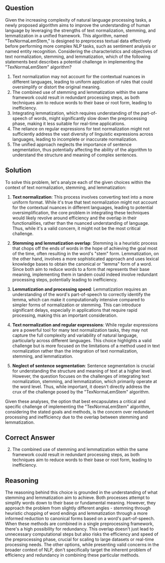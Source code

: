 ## Question

Given the increasing complexity of natural language processing tasks, a newly proposed algorithm aims to improve the understanding of human language by leveraging the strengths of text normalization, stemming, and lemmatization in a unified framework. This algorithm, named "TexNormaLemStem," is designed to preprocess textual data effectively before performing more complex NLP tasks, such as sentiment analysis or named entity recognition. Considering the characteristics and objectives of text normalization, stemming, and lemmatization, which of the following statements best describes a potential challenge in implementing the "TexNormaLemStem" algorithm?

1. Text normalization may not account for the contextual nuances in different languages, leading to uniform application of rules that could oversimplify or distort the original meaning.
2. The combined use of stemming and lemmatization within the same framework could result in redundant processing steps, as both techniques aim to reduce words to their base or root form, leading to inefficiency.
3. Integrating lemmatization, which requires understanding of the part-of-speech of words, might significantly slow down the preprocessing phase, making it less suitable for real-time applications.
4. The reliance on regular expressions for text normalization might not sufficiently address the vast diversity of linguistic expressions across languages, leading to incomplete or inaccurate normalization.
5. The unified approach neglects the importance of sentence segmentation, thus potentially affecting the ability of the algorithm to understand the structure and meaning of complex sentences.

## Solution

To solve this problem, let's analyze each of the given choices within the context of text normalization, stemming, and lemmatization:

1. **Text normalization**: This process involves converting text into a more uniform format. While it's true that text normalization might not account for the contextual nuances in different languages, leading to potential oversimplification, the core problem in integrating these techniques would likely revolve around efficiency and the overlap in their functionalities, rather than the nuanced understanding of language. Thus, while it's a valid concern, it might not be the most critical challenge.
   
2. **Stemming and lemmatization overlap**: Stemming is a heuristic process that chops off the ends of words in the hope of achieving the goal most of the time, often resulting in the word's "stem" form. Lemmatization, on the other hand, involves a more sophisticated approach and uses lexical knowledge bases to obtain the canonical or "lemma" form of a word. Since both aim to reduce words to a form that represents their base meaning, implementing them in tandem could indeed involve redundant processing steps, potentially leading to inefficiency.
   
3. **Lemmatization and processing speed**: Lemmatization requires an understanding of the word's part-of-speech to correctly identify the lemma, which can make it computationally intensive compared to simpler forms of normalization or stemming. This can introduce significant delays, especially in applications that require rapid processing, making this an important consideration.
   
4. **Text normalization and regular expressions**: While regular expressions are a powerful tool for many text normalization tasks, they may not capture the full complexity and variability of natural language, particularly across different languages. This choice highlights a valid challenge but is more focused on the limitations of a method used in text normalization rather than the integration of text normalization, stemming, and lemmatization.
   
5. **Neglect of sentence segmentation**: Sentence segmentation is crucial for understanding the structure and meaning of text at a higher level. However, the question focuses on the challenges of integrating text normalization, stemming, and lemmatization, which primarily operate at the word level. Thus, while important, it doesn't directly address the crux of the challenge posed by the "TexNormaLemStem" algorithm.

Given these analyses, the option that best encapsulates a critical and specific challenge of implementing the "TexNormaLemStem" algorithm, considering the stated goals and methods, is the concern over redundant processing and inefficiency due to the overlap between stemming and lemmatization.

## Correct Answer

2. The combined use of stemming and lemmatization within the same framework could result in redundant processing steps, as both techniques aim to reduce words to their base or root form, leading to inefficiency.

## Reasoning

The reasoning behind this choice is grounded in the understanding of what stemming and lemmatization aim to achieve. Both processes attempt to simplify words down to their base or fundamental meaning. However, they approach the problem from slightly different angles - stemming through heuristic chopping of word endings and lemmatization through a more informed reduction to canonical forms based on a word's part-of-speech. When these methods are combined in a single preprocessing framework, there's a high possibility for redundancy. This overlap doesn't just lead to unnecessary computational steps but also risks the efficiency and speed of the preprocessing phase, crucial for scaling to large datasets or real-time processing needs. The other options, while presenting valid concerns in the broader context of NLP, don't specifically target the inherent problem of efficiency and redundancy in combining these particular methods.